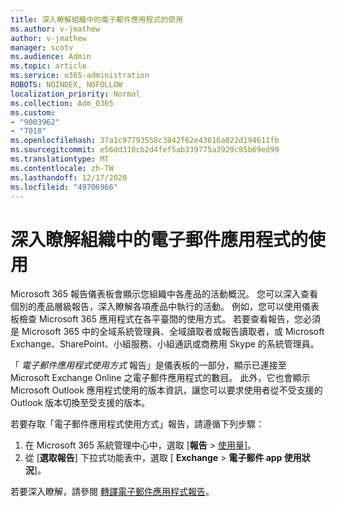 ```yaml
---
title: 深入瞭解組織中的電子郵件應用程式的使用
ms.author: v-jmathew
author: v-jmathew
manager: scotv
ms.audience: Admin
ms.topic: article
ms.service: o365-administration
ROBOTS: NOINDEX, NOFOLLOW
localization_priority: Normal
ms.collection: Adm_O365
ms.custom:
- "9003962"
- "7018"
ms.openlocfilehash: 37a1c97793558c3842f62e43616a022d194611fb
ms.sourcegitcommit: e56dd310cb2d4fef5ab339775a3929c85b69ed99
ms.translationtype: MT
ms.contentlocale: zh-TW
ms.lasthandoff: 12/17/2020
ms.locfileid: "49706966"
---
```

# <a name="gain-insight-into-the-use-of-email-apps-in-your-organization"></a>深入瞭解組織中的電子郵件應用程式的使用

Microsoft 365 報告儀表板會顯示您組織中各產品的活動概況。 您可以深入查看個別的產品層級報告，深入瞭解各項產品中執行的活動。 例如，您可以使用儀表板檢查 Microsoft 365 應用程式在各平臺間的使用方式。 若要查看報告，您必須是 Microsoft 365 中的全域系統管理員、全域讀取者或報告讀取者，或 Microsoft Exchange、SharePoint、小組服務、小組通訊或商務用 Skype 的系統管理員。

「 *電子郵件應用程式使用方式* 報告」是儀表板的一部分，顯示已連接至 Microsoft Exchange Online 之電子郵件應用程式的數目。 此外，它也會顯示 Microsoft Outlook 應用程式使用的版本資訊，讓您可以要求使用者從不受支援的 Outlook 版本切換至受支援的版本。

若要存取「電子郵件應用程式使用方式」報告，請遵循下列步驟：

1. 在 Microsoft 365 系統管理中心中，選取 [**報告**  >  [使用量](https://go.microsoft.com/fwlink/?linkid=2140342)]。
2. 從 [**選取報告**] 下拉式功能表中，選取 [ **Exchange**  >  **電子郵件 app 使用狀況**]。

若要深入瞭解，請參閱 [轉譯電子郵件應用程式報告](https://go.microsoft.com/fwlink/?linkid=2140508)。
